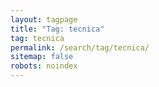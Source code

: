 ```yaml
---
layout: tagpage
title: "Tag: tecnica"
tag: tecnica
permalink: /search/tag/tecnica/
sitemap: false
robots: noindex
---
```


